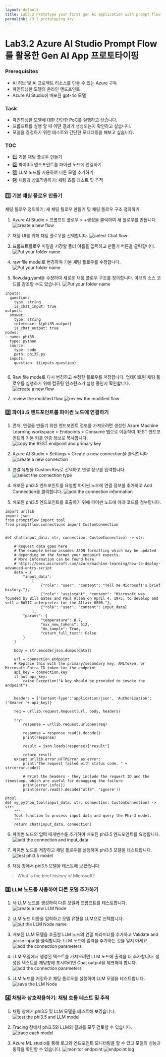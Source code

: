 ```yaml
---
layout: default
title: Lab3.2 Prototype your first gen AI application with prompt flow (KR)
permalink: /3_2_prototyping_kr/
---
```


# Lab3.2 Azure AI Studio Prompt Flow를 활용한 Gen AI App 프로토타이핑

### Prerequisites

- AI 허브 및 AI 프로젝트 리소스를 만들 수 있는 Azure 구독
- 파인튜닝한 모델의 온라인 엔드포인트 
- Azure AI Studio에 배포된 gpt-4o 모델


### Task

- 파인튜닝한 모델에 대한 간단한 PoC를 실행하고 싶습니다. 
- 프롬프트를 실행 할 때 어떤 결과가 생성되는지 확인하고 싶습니다. 
- 모델을 결정하기 위한 테스트와 간단한 모니터링을 해보고 싶습니다. 

### TOC
- 1️⃣ 기본 채팅 플로우 만들기 
- 2️⃣ 파이3.5 엔드포인트를 파이썬 노드에 연결하기
- 3️⃣ LLM 노드를 사용하여 다른 모델 추가하기
- 4️⃣ 채팅과 상호작용하기: 채팅 흐름 테스트 및 추적

### 1️⃣ 기본 채팅 플로우 만들기 
채팅 플로우 정의하기: 새 채팅 플로우 만들기 및 채팅 플로우 구조 정의하기
1. Azure AI Studio > 프롬프트 플로우 > +생성을 클릭하여 새 플로우를 만듭니다.
![create a new flow](images/create_new_flow.jpg)

2. 채팅 UI를 위해 채팅 플로우를 선택합니다.
![select Chat flow](images/create_new_chat_flow.jpg)

3. 프롬프트플로우 파일을 저장할 폴더 이름을 입력하고 만들기 버튼을 클릭합니다.
![Put your folder name](images/put_folder_name.jpg)

4. raw file model로 변경하여 기본 채팅 플로우를 수정합니다. 
![Put your folder name](images/change_raw_file_mode.jpg)

5. flow.dag.yaml을 수정하여 새로운 채팅 플로우 구조를 정의합니다. 아래의 소스 코드를 참조할 수도 있습니다. 
![Put your folder name](images/modify_dag.jpg)

```
inputs:
  question:
    type: string
    is_chat_input: true
outputs:
  answer:
    type: string
    reference: ${phi35.output}
    is_chat_output: true
nodes:
- name: phi35
  type: python
  source:
    type: code
    path: phi35.py
  inputs:
    question: ${inputs.question}
  
```

6. Raw file mode로 다시 변경하고 수정한 플로우를 저장합니다. 업데이트된 채팅 플로우를 실행하기 위해 컴퓨팅 인스턴스가 실행 중인지 확인합니다.
![create a new flow](images/save_and_run_compute_session.jpg)

7. review the modified flow 
![review the modified flow](images/first_dag_graph.jpg)


### 2️⃣ 파이3.5 엔드포인트를 파이썬 노드에 연결하기
1. 먼저, 연결을 만들기 위한 엔드포인트 정보를 가져오려면 생성한 Azure Machine Learning workspace > Endpoints > Consume 탭으로 이동하여 REST 엔드포인트와 기본 키를 인증 정보로 복사합니다.
![copy the REST endpoint and primary key](images/copy_endpoint_comsumption_info.jpg)

2. Azure AI Studio > Settings > Create a new connection을 클릭합니다 
![create a new connection](images/create_new_connection.jpg)

3. 연결 유형을 Custom Key로 선택하고 연결 정보를 입력합니다. 
![select the connection type](images/add_custom_keys.jpg)

4. 배포된 phi3.5 엔드포인트를 요청할 파이썬 노드에 연결 정보를 추가하고 Add Connection을 클릭합니다.
![add the connection information](images/create_connect_custom_resource.jpg)

5. 배포된 phi3.5 엔드포인트를 호출하기 위해 파이썬 노드에 아래 코드를 첨부합니다. 
```
import urllib
import json
from promptflow import tool
from promptflow.connections import CustomConnection


def chat(input_data: str, connection: CustomConnection) -> str:
    
    # Request data goes here
    # The example below assumes JSON formatting which may be updated
    # depending on the format your endpoint expects.
    # More information can be found here:
    # https://docs.microsoft.com/azure/machine-learning/how-to-deploy-advanced-entry-script
    data = {
        "input_data": 
            [
                {"role": "user", "content": "Tell me Microsoft's brief history."},
                {"role": "assistant", "content": "Microsoft was founded by Bill Gates and Paul Allen on April 4, 1975, to develop and sell a BASIC interpreter for the Altair 8800."},
                {"role": "user", "content": input_data}
            ],
        "params": {
                "temperature": 0.7,
                "max_new_tokens": 512,
                "do_sample": True,
                "return_full_text": False
        }
    }

    body = str.encode(json.dumps(data))

    url = connection.endpoint
    # Replace this with the primary/secondary key, AMLToken, or Microsoft Entra ID token for the endpoint
    api_key = connection.key
    if not api_key:
        raise Exception("A key should be provided to invoke the endpoint")


    headers = {'Content-Type':'application/json', 'Authorization':('Bearer '+ api_key)}

    req = urllib.request.Request(url, body, headers)

    try:
        response = urllib.request.urlopen(req)

        response = response.read().decode()
        print(response)
        
        result = json.loads(response)["result"]
        
        return result
    except urllib.error.HTTPError as error:
        print("The request failed with status code: " + str(error.code))

        # Print the headers - they include the requert ID and the timestamp, which are useful for debugging the failure
        print(error.info())
        print(error.read().decode("utf8", 'ignore'))

@tool
def my_python_tool(input_data: str, connection: CustomConnection) -> str:
    """
    Tool function to process input data and query the Phi-3 model.
    """
    return chat(input_data, connection)
```

6. 파이썬 노드의 입력 매개변수를 추가하여 배포된 phi3.5 엔드포인트를 요청합니다.
![add the connection and input_data](images/validate_parsing_input.jpg)

7. 파이썬 노드를 저장하고 채팅 플로우를 실행하여 phi3.5 모델을 테스트합니다.
![test phi3.5 model](images/save_open_chat_window.jpg)

8. 채팅 창에서 phi3.5 모델을 테스트해 보겠습니다.

> What is the brief history of Microsoft? 

### 3️⃣ LLM 노드를 사용하여 다른 모델 추가하기
1. 새 LLM 노드를 생성하여 다른 모델과 프롬프트를 테스트합니다.
![create a new LLM Node](images/add_llm.jpg)

2. LLM 노드 이름을 입력하고 모델 유형을 LLM으로 선택합니다.
![put the LLM Node name](images/add_node_name.jpg)

3. 배포된 LLM 모델을 호출할 LLM 노드의 연결 파라미터를 추가하고 Validate and parse input을 클릭합니다. LLM 노드에 입력을 추가하는 것을 잊지 마세요.
![add the connection parameters](images/add_gpt4o_node.jpg)

4. LLM 모델에서 생성된 텍스트를 가져오려면 LLM 노드에 출력을 더 추가합니다. 생성된 텍스트를 채팅창에 표시하려면 Chat output을 체크해야 합니다.
![add the connection parameters](images/add_more_output.jpg)

5. LLM 노드를 저장하고 채팅 플로우를 실행하여 LLM 모델을 테스트합니다.
![save the LLM Node](images/save_open_chat_window.jpg)

### 4️⃣ 채팅과 상호작용하기: 채팅 흐름 테스트 및 추적
1. 채팅 창에서 phi3.5 및 LLM 모델을 테스트해 보겠습니다.
![test the phi3.5 and LLM model](images/ask_about_phi.jpg)

2. Tracing 창에서 phi3.5와 LLM의 결과를 모두 검토할 수 있습니다.
![trace each model](images/trace_each_model.jpg)

3. Azure ML studio를 통해 로그와 엔드포인트 모니터링을 할 수 있고 모델의 성능과 동작을 확인할 수 있습니다.
![monitor endpoint](images/monitor_endpoint_metrics.png)
![endpoint log](images/endpoint_log.png)

